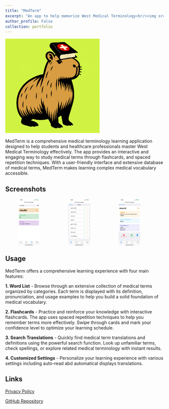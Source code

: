 ```yaml
---
title: "MedTerm"
excerpt: "An app to help memorize West Medical Terminology<br/><img src='/images/projects/MedTerm/icon.png' width=200 height=200>"
author_profile: False
collection: portfolio
---
```


<img src='/images/projects/MedTerm/icon.png' width=300 height=300>

MedTerm is a comprehensive medical terminology learning application designed to help students and healthcare professionals master West Medical Terminology effectively. The app provides an interactive and engaging way to study medical terms through flashcards, and spaced repetition techniques. With a user-friendly interface and extensive database of medical terms, MedTerm makes learning complex medical vocabulary accessible.

Screenshots
-------

<div style="display: flex; gap: 10px;">
  <img src="/images/projects/MedTerm/1.png" width="150" height="150" style="object-fit:contain;">
  <img src="/images/projects/MedTerm/2.png" width="150" height="150" style="object-fit:contain;">
  <img src="/images/projects/MedTerm/3.png" width="150" height="150" style="object-fit:contain;">
</div>


Usage
-----
MedTerm offers a comprehensive learning experience with four main features:

**1. Word List** - Browse through an extensive collection of medical terms organized by categories. Each term is displayed with its definition, pronunciation, and usage examples to help you build a solid foundation of medical vocabulary.

**2. Flashcards** - Practice and reinforce your knowledge with interactive flashcards. The app uses spaced repetition techniques to help you remember terms more effectively. Swipe through cards and mark your confidence level to optimize your learning schedule.

**3. Search Translations** - Quickly find medical term translations and definitions using the powerful search function. Look up unfamiliar terms, check spellings, or explore related medical terminology with instant results.

**4. Customized Settings** - Personalize your learning experience with various settings including auto-read abd automatical displays translations.


Links
-----
<i class="fas fa-shield-alt"></i> [Privacy Policy](/portfolio/medterm/privacy)

<i class="fab fa-github"></i> [GitHub Repository](https://github.com/yizhouzhao/MedTerm)